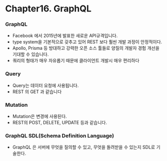 # Chapter16. GraphQL

### GraphQL

- Facebook 에서 2015년에 발표한 새로운 API규격입니다.
- type system을 기본적으로 갖추고 있어 REST 보다 훨씬 개발 과정이 안정적이다.
- Apollo, Prisma 등 방대하고 강력한 오픈 소스 툴들로 양질의 개발자 경험 개선을 기대할 수 있습니다.
- 쿼리의 형태가 매우 자유롭기 때문에 클라이언트 개발시 매우 편리하다

### Query

- Query는 데이터 요청에 사용됩니다.
- REST 의 GET 과 같습니다

### Mutation

- Mutation은 변경에 사용된다.
- REST의 POST, DELETE, UPDATE 등과 같습니다.

### GraphQL SDL(Schema Definition Language)

- GraphQL 은 서버에 무엇을 질의할 수 있고, 무엇을 돌려받을 수 있는지 SDL로 기술한다.
